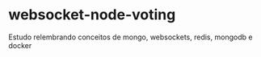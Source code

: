 # websocket-node-voting
Estudo relembrando conceitos de mongo, websockets, redis,  mongodb e docker
